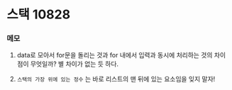 # 스택 10828

### 메모

1. data로 모아서 for문을 돌리는 것과 for 내에서 입력과 동시에 처리하는 것의 차이점이 무엇일까?
   별 차이가 없는 듯 하다.

2. `스택의 가장 위에 있는 정수` 는 바로 리스트의 맨 뒤에 있는 요소임을 잊지 말자!
